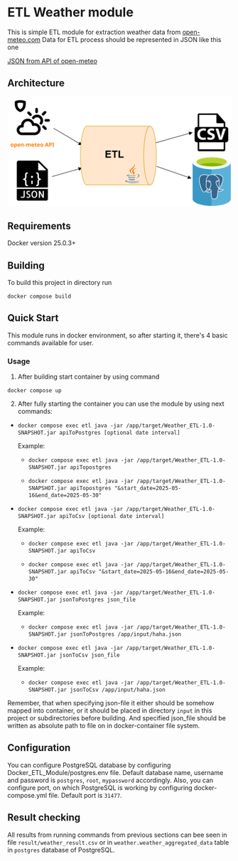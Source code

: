 # ETL Weather module
This is simple ETL module for extraction weather data from [open-meteo.com](https://open-meteo.com)
Data for ETL process should be represented in JSON like this one

[JSON from API of open-meteo](https://api.open-meteo.com/v1/forecast?latitude=55.0344&longitude=82.9434&daily=sunrise,sunset,daylight_duration&hourly=temperature_2m,relative_humidity_2m,dew_point_2m,apparent_temperature,temperature_80m,temperature_120m,wind_speed_10m,wind_speed_80m,wind_direction_10m,wind_direction_80m,visibility,evapotranspiration,weather_code,soil_temperature_0cm,soil_temperature_6cm,rain,showers,snowfall&timezone=auto&timeformat=unixtime&wind_speed_unit=kn&temperature_unit=fahrenheit&precipitation_unit=inch&start_date=2025-05-16&end_date=2025-05-30)

## Architecture

![Architecture](assets/Architecture.svg)

## Requirements

Docker version 25.0.3+

## Building

To build this project in directory run 

```
docker compose build
```

## Quick Start

This module runs in docker environment, so after starting it, there's 4 basic commands available for
user.

### Usage

1. After building start container by using command 
```
docker compose up
```
2. After fully starting the container you can use the module by using next commands:
- ```
  docker compose exec etl java -jar /app/target/Weather_ETL-1.0-SNAPSHOT.jar apiToPostgres [optional date interval]
  ```
  Example: 
  - ```
    docker compose exec etl java -jar /app/target/Weather_ETL-1.0-SNAPSHOT.jar apiTopostgres
    ```
  - ```
    docker compose exec etl java -jar /app/target/Weather_ETL-1.0-SNAPSHOT.jar apiTopostgres "&start_date=2025-05-16&end_date=2025-05-30"
    ```
- ``` 
  docker compose exec etl java -jar /app/target/Weather_ETL-1.0-SNAPSHOT.jar apiToCsv [optional date interval]
  ```
  Example: 
    - ```
      docker compose exec etl java -jar /app/target/Weather_ETL-1.0-SNAPSHOT.jar apiToCsv
      ```
    - ```
      docker compose exec etl java -jar /app/target/Weather_ETL-1.0-SNAPSHOT.jar apiToCsv "&start_date=2025-05-16&end_date=2025-05-30"
      ```
- ``` 
  docker compose exec etl java -jar /app/target/Weather_ETL-1.0-SNAPSHOT.jar jsonToPostgres json_file
  ```
  Example:
    - ```
      docker compose exec etl java -jar /app/target/Weather_ETL-1.0-SNAPSHOT.jar jsonToPostgres /app/input/haha.json
      ```
- ``` 
  docker compose exec etl java -jar /app/target/Weather_ETL-1.0-SNAPSHOT.jar jsonToCsv json_file
  ```
  Example:
    - ```
      docker compose exec etl java -jar /app/target/Weather_ETL-1.0-SNAPSHOT.jar jsonToCsv /app/input/haha.json
      ```

Remember, that when specifying json-file it either should be somehow mapped into container, 
or it should be placed in directory `input` in this project or subdirectories before building. 
And specified json_file should be written as absolute path to file on in docker-container 
file system.

## Configuration

You can configure PostgreSQL database by configuring Docker_ETL_Module/postgres.env file.
Default database name, username and password is `postgres`, `root`, `mypassword` accordingly.
Also, you can configure port, on which PostgreSQL is working by configuring docker-compose.yml file.
Default port is `31477`.

## Result checking

All results from running commands from previous sections can bee seen in file 
`result/weather_result.csv` or in `weather.weather_aggregated_data` table in `postgres` database 
of PostgreSQL.